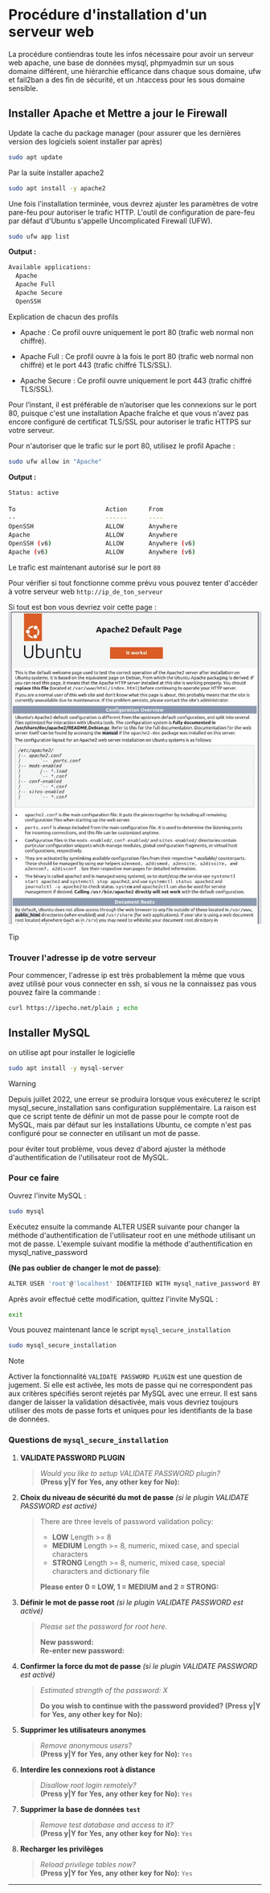 # Procédure d'installation d'un serveur web
La procédure contiendras toute les infos nécessaire pour avoir un serveur web apache, une base de données mysql, phpmyadmin sur un sous domaine différent, une hiérarchie efficance dans chaque sous domaine, ufw et fail2ban a des fin de sécurité, et un .htaccess pour les sous domaine sensible.

## Installer Apache et Mettre a jour le Firewall
Update la cache du package manager (pour assurer que les dernières version des logiciels soient installer par après)
```bash
sudo apt update
```

Par la suite installer apache2
```bash
sudo apt install -y apache2
```

Une fois l'installation terminée, vous devrez ajuster les paramètres de votre pare-feu pour autoriser le trafic HTTP. L'outil de configuration de pare-feu par défaut d'Ubuntu s'appelle Uncomplicated Firewall (UFW).
```bash
sudo ufw app list
```
**Output :**
```bash
Available applications:
  Apache
  Apache Full
  Apache Secure
  OpenSSH
```

Explication de chacun des profils
- Apache : Ce profil ouvre uniquement le port 80 (trafic web normal non chiffré).

- Apache Full : Ce profil ouvre à la fois le port 80 (trafic web normal non chiffré) et le port 443 (trafic chiffré TLS/SSL).

- Apache Secure : Ce profil ouvre uniquement le port 443 (trafic chiffré TLS/SSL).

Pour l’instant, il est préférable de n’autoriser que les connexions sur le port 80, puisque c'est une installation Apache fraîche et que vous n'avez pas encore configuré de certificat TLS/SSL pour autoriser le trafic HTTPS sur votre serveur.

Pour n'autoriser que le trafic sur le port 80, utilisez le profil Apache :
```bash
sudo ufw allow in "Apache"
```
**Output :**
```bash
Status: active

To                         Action      From
--                         ------      ----
OpenSSH                    ALLOW       Anywhere
Apache                     ALLOW       Anywhere
OpenSSH (v6)               ALLOW       Anywhere (v6)
Apache (v6)                ALLOW       Anywhere (v6)
```
Le trafic est maintenant autorisé sur le port `80`

Pour vérifier si tout fonctionne comme prévu vous pouvez tenter d'accéder à votre serveur web `http://ip_de_ton_serveur`

Si tout est bon vous devriez voir cette page :
![Apache2 Default Page](apache-default-page.png)

> [!TIP]
> ### Trouver l'adresse ip de votre serveur
> Pour commencer, l'adresse ip est très probablement la même que vous avez utilisé pour vous connecter en ssh, si vous ne la connaissez pas vous pouvez faire la commande :
> ```bash
> curl https://ipecho.net/plain ; echo
> ```

## Installer MySQL

on utilise apt pour installer le logicielle
```bash
sudo apt install -y mysql-server
```

> [!WARNING]
> Depuis juillet 2022, une erreur se produira lorsque vous exécuterez le script mysql_secure_installation sans configuration supplémentaire. La raison est que ce script tente de définir un mot de passe pour le compte root de MySQL, mais par défaut sur les installations Ubuntu, ce compte n'est pas configuré pour se connecter en utilisant un mot de passe.
>
> pour éviter tout problème, vous devez d'abord ajuster la méthode d'authentification de l'utilisateur root de MySQL.
>
> ### Pour ce faire
> Ouvrez l'invite MySQL :
> ```bash
> sudo mysql
> ```
> Exécutez ensuite la commande ALTER USER suivante pour changer la méthode d'authentification de l'utilisateur root en une méthode utilisant un mot de passe. L'exemple suivant modifie la méthode d'authentification en mysql_native_password 
>
> **(Ne pas oublier de changer le mot de passe)**:
> ```bash
> ALTER USER 'root'@'localhost' IDENTIFIED WITH mysql_native_password BY 'mot_de_passe';
> ```
> Après avoir effectué cette modification, quittez l'invite MySQL :
> ```bash
> exit
> ```

Vous pouvez maintenant lance le script `mysql_secure_installation`

```bash
sudo mysql_secure_installation
```

> [!NOTE]
> Activer la fonctionnalité `VALIDATE PASSWORD PLUGIN` est une question de jugement. Si elle est activée, les mots de passe qui ne correspondent pas aux critères spécifiés seront rejetés par MySQL avec une erreur. Il est sans danger de laisser la validation désactivée, mais vous devriez toujours utiliser des mots de passe forts et uniques pour les identifiants de la base de données.

### Questions de `mysql_secure_installation`

1. **VALIDATE PASSWORD PLUGIN**  
   > *Would you like to setup VALIDATE PASSWORD plugin?*  
   > **(Press y|Y for Yes, any other key for No):**  

2. **Choix du niveau de sécurité du mot de passe** *(si le plugin VALIDATE PASSWORD est activé)*  
   > There are three levels of password validation policy:  
   > - **LOW**    Length >= 8  
   > - **MEDIUM** Length >= 8, numeric, mixed case, and special characters  
   > - **STRONG** Length >= 8, numeric, mixed case, special characters and dictionary file  
   >   
   > **Please enter 0 = LOW, 1 = MEDIUM and 2 = STRONG:**  

3. **Définir le mot de passe root** *(si le plugin VALIDATE PASSWORD est activé)*  
   > *Please set the password for root here.*  
   >   
   > **New password:**  
   > **Re-enter new password:**  

4. **Confirmer la force du mot de passe** *(si le plugin VALIDATE PASSWORD est activé)*  
   > *Estimated strength of the password: X*  
   >   
   > **Do you wish to continue with the password provided? (Press y|Y for Yes, any other key for No):**  

5. **Supprimer les utilisateurs anonymes**  
   > *Remove anonymous users?*  
   > **(Press y|Y for Yes, any other key for No):** `Yes`

6. **Interdire les connexions root à distance**  
   > *Disallow root login remotely?*  
   > **(Press y|Y for Yes, any other key for No):** `Yes`  

7. **Supprimer la base de données `test`**  
   > *Remove test database and access to it?*  
   > **(Press y|Y for Yes, any other key for No):** `Yes`
8. **Recharger les privilèges**  
   > *Reload privilege tables now?*  
   > **(Press y|Y for Yes, any other key for No):** `Yes`
---